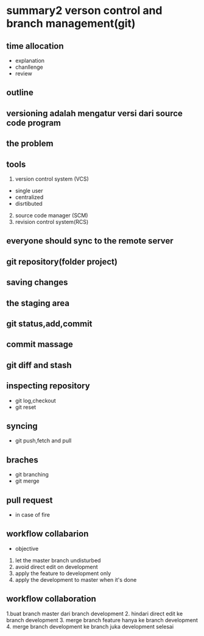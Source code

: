 # summary2 verson control and branch management(git)

## time allocation
- explanation
- chanllenge
- review

## outline

## versioning adalah mengatur versi dari source code program

## the problem

## tools
1. version control system (VCS)
- single user
- centralized
- disrtibuted
2. source code manager (SCM)
3. revision control system(RCS)

## everyone should sync to the remote server

## git repository(folder project)

## saving changes

## the staging area

## git status,add,commit

## commit massage

## git diff and stash

## inspecting repository
- git log,checkout
- git reset

## syncing
- git push,fetch and pull

## braches 
- git branching
- git merge

## pull request
- in case of fire

## workflow collabarion
- objective

1. let the master branch undisturbed
2. avoid direct edit on development
3. apply the feature to development only
4. apply the development to master when it's done

## workflow collaboration 

1.buat branch master dari branch development
2. hindari direct edit ke branch development
3. merge branch feature hanya ke branch development
4. merge branch development ke branch juka development selesai





